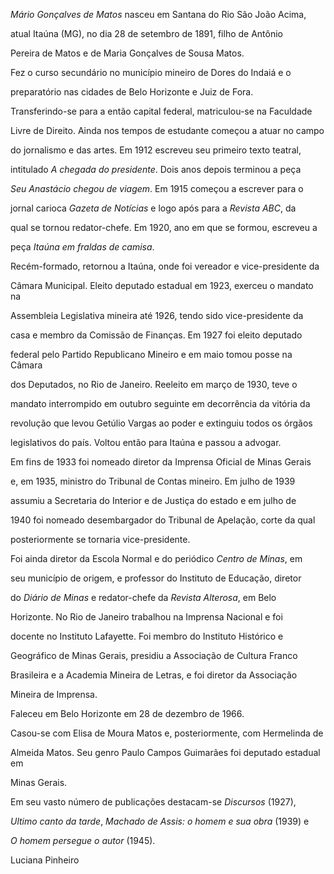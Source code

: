 

*Mário Gonçalves de Matos* nasceu em Santana do Rio São João Acima,

atual Itaúna (MG), no dia 28 de setembro de 1891, filho de Antônio

Pereira de Matos e de Maria Gonçalves de Sousa Matos.



Fez o curso secundário no município mineiro de Dores do Indaiá e o

preparatório nas cidades de Belo Horizonte e Juiz de Fora.

Transferindo-se para a então capital federal, matriculou-se na Faculdade

Livre de Direito. Ainda nos tempos de estudante começou a atuar no campo

do jornalismo e das artes. Em 1912 escreveu seu primeiro texto teatral,

intitulado *A chegada do presidente*. Dois anos depois terminou a peça

*Seu Anastácio chegou de viagem*. Em 1915 começou a escrever para o

jornal carioca *Gazeta de Notícias* e logo após para a *Revista ABC*, da

qual se tornou redator-chefe. Em 1920, ano em que se formou, escreveu a

peça *Itaúna em fraldas de camisa*.



Recém-formado, retornou a Itaúna, onde foi vereador e vice-presidente da

Câmara Municipal. Eleito deputado estadual em 1923, exerceu o mandato na

Assembleia Legislativa mineira até 1926, tendo sido vice-presidente da

casa e membro da Comissão de Finanças. Em 1927 foi eleito deputado

federal pelo Partido Republicano Mineiro e em maio tomou posse na Câmara

dos Deputados, no Rio de Janeiro. Reeleito em março de 1930, teve o

mandato interrompido em outubro seguinte em decorrência da vitória da

revolução que levou Getúlio Vargas ao poder e extinguiu todos os órgãos

legislativos do país. Voltou então para Itaúna e passou a advogar.



Em fins de 1933 foi nomeado diretor da Imprensa Oficial de Minas Gerais

e, em 1935, ministro do Tribunal de Contas mineiro. Em julho de 1939

assumiu a Secretaria do Interior e de Justiça do estado e em julho de

1940 foi nomeado desembargador do Tribunal de Apelação, corte da qual

posteriormente se tornaria vice-presidente.



Foi ainda diretor da Escola Normal e do periódico *Centro de Minas*, em

seu município de origem, e professor do Instituto de Educação, diretor

do *Diário de Minas* e redator-chefe da *Revista Alterosa*, em Belo

Horizonte. No Rio de Janeiro trabalhou na Imprensa Nacional e foi

docente no Instituto Lafayette. Foi membro do Instituto Histórico e

Geográfico de Minas Gerais, presidiu a Associação de Cultura Franco

Brasileira e a Academia Mineira de Letras, e foi diretor da Associação

Mineira de Imprensa.



Faleceu em Belo Horizonte em 28 de dezembro de 1966.



Casou-se com Elisa de Moura Matos e, posteriormente, com Hermelinda de

Almeida Matos. Seu genro Paulo Campos Guimarães foi deputado estadual em

Minas Gerais.



Em seu vasto número de publicações destacam-se *Discursos* (1927),

*Ultimo canto da tarde*, *Machado de Assis: o homem e sua obra* (1939) e

*O homem persegue o autor* (1945).



Luciana Pinheiro



